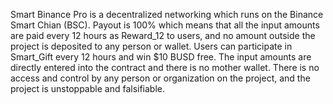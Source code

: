 Smart Binance Pro is a decentralized networking which runs on the Binance Smart Chian (BSC).
Payout is 100% which means that all the input amounts are paid every 12 hours as Reward_12 to users, and no amount outside the project is deposited to any person or wallet.
Users can participate in Smart_Gift every 12 hours and win $10 BUSD free.
The input amounts are directly entered into the contract and there is no mother wallet. There is no access and control by any person or organization on the project, and the project is unstoppable and falsifiable.
